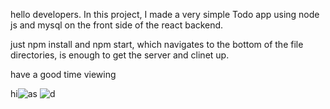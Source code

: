 
hello developers.
In this project, I made a very simple Todo app using node js and mysql on the front side of the react backend.

just npm install and npm start, which navigates to the bottom of the file directories, is enough to get the server and clinet up.

have a good time viewing

hi![as](https://user-images.githubusercontent.com/87334718/177188087-0bc41f55-2aff-4a80-85a0-fe723ca1c12d.PNG)
![d](https://user-images.githubusercontent.com/87334718/177188091-9af88f9d-58cb-4055-b5f8-dcbb0b59f7c7.PNG)
